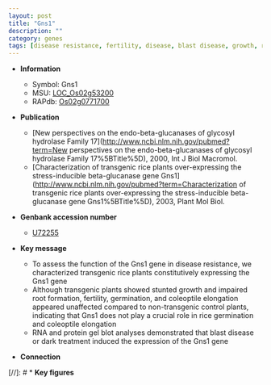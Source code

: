 ```yaml
---
layout: post
title: "Gns1"
description: ""
category: genes
tags: [disease resistance, fertility, disease, blast disease, growth, root, blast]
---
```


* **Information**  
    + Symbol: Gns1  
    + MSU: [LOC_Os02g53200](http://rice.plantbiology.msu.edu/cgi-bin/ORF_infopage.cgi?orf=LOC_Os02g53200)  
    + RAPdb: [Os02g0771700](http://rapdb.dna.affrc.go.jp/viewer/gbrowse_details/irgsp1?name=Os02g0771700)  

* **Publication**  
    + [New perspectives on the endo-beta-glucanases of glycosyl hydrolase Family 17](http://www.ncbi.nlm.nih.gov/pubmed?term=New perspectives on the endo-beta-glucanases of glycosyl hydrolase Family 17%5BTitle%5D), 2000, Int J Biol Macromol.
    + [Characterization of transgenic rice plants over-expressing the stress-inducible beta-glucanase gene Gns1](http://www.ncbi.nlm.nih.gov/pubmed?term=Characterization of transgenic rice plants over-expressing the stress-inducible beta-glucanase gene Gns1%5BTitle%5D), 2003, Plant Mol Biol.

* **Genbank accession number**  
    + [U72255](http://www.ncbi.nlm.nih.gov/nuccore/U72255)

* **Key message**  
    + To assess the function of the Gns1 gene in disease resistance, we characterized transgenic rice plants constitutively expressing the Gns1 gene
    + Although transgenic plants showed stunted growth and impaired root formation, fertility, germination, and coleoptile elongation appeared unaffected compared to non-transgenic control plants, indicating that Gns1 does not play a crucial role in rice germination and coleoptile elongation
    + RNA and protein gel blot analyses demonstrated that blast disease or dark treatment induced the expression of the Gns1 gene

* **Connection**  

[//]: # * **Key figures**  


